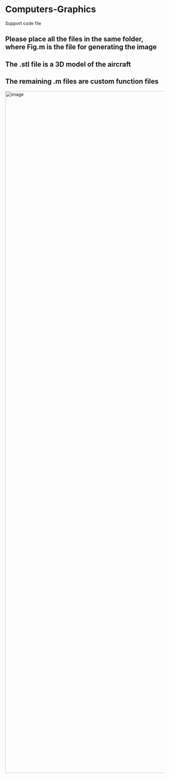 # Computers-Graphics
Support code file
## Please place all the files in the same folder, where Fig.m is the file for generating the image
## The .stl file is a 3D model of the aircraft
## The remaining .m files are custom function files
<img width="3840" height="2160" alt="image" src="https://github.com/user-attachments/assets/5fe56d00-61ea-45af-a753-cdba1aa25699" />
